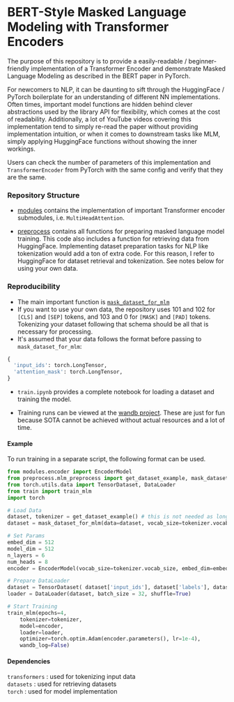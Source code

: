 # BERT-Style Masked Language Modeling with Transformer Encoders

The purpose of this repository is to provide a easily-readable / beginner-friendly implementation of a Transformer Encoder and demonstrate Masked Language Modeling as described in the BERT paper in PyTorch.

For newcomers to NLP, it can be daunting to sift through the HuggingFace / PyTorch boilerplate for an understanding of different NN implementations. Often times, important model functions are hidden behind clever abstractions used by the library API for flexibility, which comes at the cost of readability. Additionally, a lot of YouTube videos covering this implementation tend to simply re-read the paper without providing implementation intuition, or when it comes to downstream tasks like MLM, simply applying HuggingFace functions without showing the inner workings.

Users can check the number of parameters of this implementation and `TransformerEncoder` from PyTorch with the same config and verify that they are the same.

### Repository Structure

- [modules](https://github.com/rishub-tamirisa/language-model-impl/tree/main/modules) contains the implementation of important Transformer encoder submodules, i.e. `MultiHeadAttention`.

- [preprocess](https://github.com/rishub-tamirisa/language-model-impl/tree/main/preprocess) contains all functions for preparing masked language model training. This code also includes a function for retrieving data from HuggingFace. Implementing dataset preparation tasks for NLP like tokenization would add a ton of extra code. For this reason, I refer to HuggingFace for dataset retrieval and tokenization. See notes below for using your own data. 

### Reproducibility


- The main important function is [`mask_dataset_for_mlm`](https://github.com/rishub-tamirisa/transformer-mlm/blob/main/preprocess/mlm_preprocess.py) 
- If you want to use your own data, the repository uses 101 and 102 for `[CLS]` and `[SEP]` tokens, and 103 and 0 for `[MASK]` and `[PAD]` tokens. Tokenizing your dataset following that schema should be all that is necessary for processing. 
- It's assumed that your data follows the format before passing to `mask_dataset_for_mlm`:
```python
{ 
  'input_ids': torch.LongTensor,
  'attention_mask': torch.LongTensor,
}
```

- `train.ipynb` provides a complete notebook for loading a dataset and training the model.

- Training runs can be viewed at the [wandb project](https://wandb.ai/rishubtamirisa/encoder-mlm?workspace=user-rishubtamirisa). These are just for fun because SOTA cannot be achieved without actual resources and a lot of time.

#### Example

To run training in a separate script, the following format can be used.

```python 
from modules.encoder import EncoderModel
from preprocess.mlm_preprocess import get_dataset_example, mask_dataset_for_mlm
from torch.utils.data import TensorDataset, DataLoader
from train import train_mlm
import torch

# Load Data
dataset, tokenizer = get_dataset_example() # this is not needed as long as you know your vocab_size and your data adheres to the format
dataset = mask_dataset_for_mlm(data=dataset, vocab_size=tokenizer.vocab_size)

# Set Params
embed_dim = 512
model_dim = 512
n_layers = 6
num_heads = 8
encoder = EncoderModel(vocab_size=tokenizer.vocab_size, embed_dim=embed_dim, model_dim=model_dim, n_layers=n_layers, num_heads=num_heads)

# Prepare DataLoader
dataset = TensorDataset( dataset['input_ids'], dataset['labels'], dataset['attention_mask'] )
loader = DataLoader(dataset, batch_size = 32, shuffle=True)

# Start Training
train_mlm(epochs=4, 
    tokenizer=tokenizer, 
    model=encoder, 
    loader=loader, 
    optimizer=torch.optim.Adam(encoder.parameters(), lr=1e-4),
    wandb_log=False)
```
#### Dependencies
`transformers` : used for tokenizing input data <br>
`datasets` : used for retrieving datasets <br>
`torch` : used for model implementation <br>


